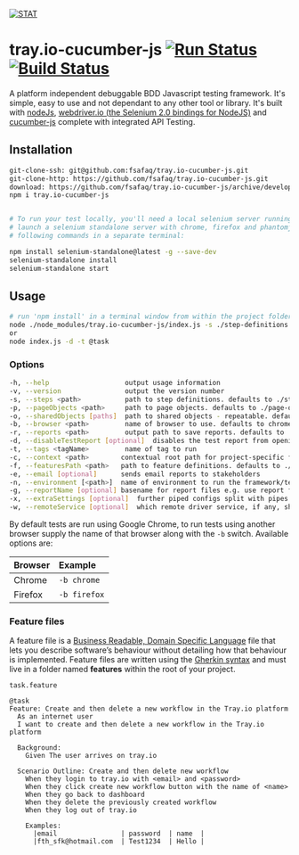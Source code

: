 [![STAT](https://nodei.co/npm/tray.io-cucumber-js.png?download=true)](https://nodei.co/npm/tray.io-cucumber-js/)

# tray.io-cucumber-js [![Run Status](https://api.shippable.com/projects/585832b28171491100bb123f/badge?branch=master)](https://app.shippable.com/projects/585832b28171491100bb123f) [![Build Status](https://travis-ci.org/fsafaq/tray.io-cucumber-js.svg?branch=master)](https://travis-ci.org/fsafaq/tray.io-cucumber-js)

  A platform independent debuggable BDD Javascript testing framework. It's simple, easy to use and not dependant to
  any other tool or library. It's built with [nodeJs](https://nodejs.org/en/), [webdriver.io (the Selenium 2.0
  bindings for NodeJS)](http://webdriver.io/) and [cucumber-js](https://github.com/cucumber/cucumber-js "view
  cucumber js documentation") complete with integrated API Testing.


## Installation

```bash
git-clone-ssh: git@github.com:fsafaq/tray.io-cucumber-js.git
git-clone-http: https://github.com/fsafaq/tray.io-cucumber-js.git
download: https://github.com/fsafaq/tray.io-cucumber-js/archive/development.zip
npm i tray.io-cucumber-js


# To run your test locally, you'll need a local selenium server running, you can install and
# launch a selenium standalone server with chrome, firefox and phantomjs drivers via the
# following commands in a separate terminal:

npm install selenium-standalone@latest -g --save-dev
selenium-standalone install
selenium-standalone start
```

## Usage

```bash
# run 'npm install' in a terminal window from within the project folder
node ./node_modules/tray.io-cucumber-js/index.js -s ./step-definitions
or
node index.js -d -t @task
```

### Options

```bash
-h, --help                   output usage information
-v, --version                output the version number
-s, --steps <path>           path to step definitions. defaults to ./step-definitions
-p, --pageObjects <path>     path to page objects. defaults to ./page-objects
-o, --sharedObjects [paths]  path to shared objects - repeatable. defaults to ./shared-objects
-b, --browser <path>         name of browser to use. defaults to chrome
-r, --reports <path>         output path to save reports. defaults to ./reports
-d, --disableTestReport [optional]  disables the test report from opening after test completion
-t, --tags <tagName>         name of tag to run
-c, --context <path>        contextual root path for project-specific features, steps, objects etc
-f, --featuresPath <path>   path to feature definitions. defaults to ./features
-e, --email [optional]      sends email reports to stakeholders
-n, --environment [<path>]  name of environment to run the framework/test in. default to dev
-g, --reportName [optional] basename for report files e.g. use report for report.json
-x, --extraSettings [optional]  further piped configs split with pipes
-w, --remoteService [optional]  which remote driver service, if any, should be used e.g. browserstack
```

By default tests are run using Google Chrome, to run tests using another browser supply the name of that browser along with the `-b` switch. Available options are:

| Browser | Example |
| :--- | :--- |
| Chrome | `-b chrome` |
| Firefox | `-b firefox` |

### Feature files

A feature file is a [Business Readable, Domain Specific Language](http://martinfowler.com/bliki/BusinessReadableDSL.html) file that lets you describe software’s behaviour without detailing how that behaviour is implemented. Feature files are written using the [Gherkin syntax](https://github.com/cucumber/cucumber/wiki/Gherkin) and must live in a folder named **features** within the root of your project.

```gherkin
task.feature

@task
Feature: Create and then delete a new workflow in the Tray.io platform
  As an internet user
  I want to create and then delete a new workflow in the Tray.io platform

  Background:
    Given The user arrives on tray.io

  Scenario Outline: Create and then delete new workflow
    When they login to tray.io with <email> and <password>
    When they click create new workflow button with the name of <name>
    When they go back to dashboard
    When they delete the previously created workflow
    When they log out of tray.io

    Examples:
      |email                | password  | name  |
      |fth_sfk@hotmail.com  | Test1234  | Hello |


```
